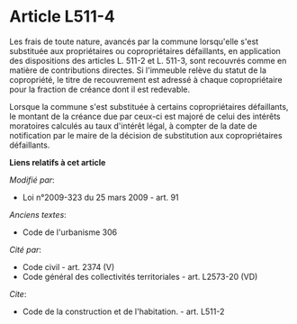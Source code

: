 # Article L511-4

Les frais de toute nature, avancés par la commune lorsqu'elle s'est substituée aux propriétaires ou copropriétaires
défaillants, en application des dispositions des articles L. 511-2 et L. 511-3, sont recouvrés comme en matière de
contributions directes. Si l'immeuble relève du statut de la copropriété, le titre de recouvrement est adressé à chaque
copropriétaire pour la fraction de créance dont il est redevable. 

Lorsque la commune s'est substituée à certains copropriétaires défaillants, le montant de la créance due par ceux-ci est
majoré de celui des intérêts moratoires calculés au taux d'intérêt légal, à compter de la date de notification par le maire
de la décision de substitution aux copropriétaires défaillants.

**Liens relatifs à cet article**

_Modifié par_:

  - Loi n°2009-323 du 25 mars 2009 - art. 91

_Anciens textes_:

  - Code de l'urbanisme 306

_Cité par_:

  - Code civil - art. 2374 (V)
  - Code général des collectivités territoriales - art. L2573-20 (VD)

_Cite_:

  - Code de la construction et de l'habitation. - art. L511-2
